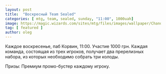 ```yaml
---
layout: post
title:  "Воскресный Team Sealed"
categories: [ mtg, team, sealed, sunday, "11:00", 1000uah]
image: https://magic.wizards.com/sites/mtg/files/images/wallpaper/Chandra-Acolyte-of-Flame_M20_iPhone.jpg
tag: [ featured ]
author: oleg
---
```

Каждое воскресенье, паб Корвин, 11:00. Участие 1000 грн. 
Каждая команда, состоящая из трех игроков, получает два пререлизных набора, из которых необходимо собрать три колоды. 

Призы: Премиум промо-бустер каждому игроку.


